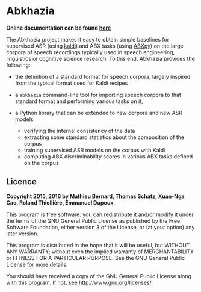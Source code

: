 # Abkhazia

**Online documentation can be found [here](https://abkhazia.readthedocs.io/en/latest/)**

The Abkhazia project makes it easy to obtain simple baselines for
supervised ASR (using [kaldi](http://kaldi-asr.org)) and ABX tasks
(using [ABXpy](https://github.com/bootphon/ABXpy)) on the large corpora
of speech recordings typically used in speech engineering, linguistics
or cognitive science research. To this end, Abkhazia provides the
following:

* the definition of a standard format for speech corpora, largely
  inspired from the typical format used for Kaldi recipes
* a ``abkhazia`` command-line tool for importing speech corpora to that
  standard format and performing various tasks on it,
* a Python library that can be extended to new corpora and new ASR
  models

  * verifying the internal consistency of the data
  * extracting some standard statistics about the composition of the
    corpus
  * training supervised ASR models on the corpus with Kaldi
  * computing ABX discriminability scores in various ABX tasks defined
    on the corpus

## Licence

**Copyright 2015, 2016 by Mathieu Bernard, Thomas Schatz, Xuan-Nga Cao, Roland Thiollière, Emmanuel Dupoux**

This program is free software: you can redistribute it and/or modify
it under the terms of the GNU General Public License as published by
the Free Software Foundation, either version 3 of the License, or
(at your option) any later version.

This program is distributed in the hope that it will be useful,
but WITHOUT ANY WARRANTY; without even the implied warranty of
MERCHANTABILITY or FITNESS FOR A PARTICULAR PURPOSE.  See the
GNU General Public License for more details.

You should have received a copy of the GNU General Public License
along with this program.  If not, see <http://www.gnu.org/licenses/>.
